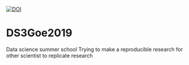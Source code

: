 [![DOI](https://zenodo.org/badge/201902024.svg)](https://zenodo.org/badge/latestdoi/201902024)

# DS3Goe2019
Data science summer school
Trying to make a reproducible research for other scientist to replicate research
